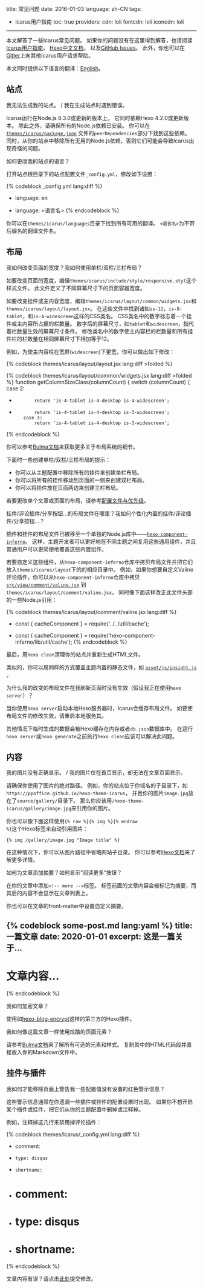 title: 常见问题
date: 2016-01-03
language: zh-CN
tags:
- Icarus用户指南
toc: true
providers:
    cdn: loli
    fontcdn: loli
    iconcdn: loli
---

本文解答了一些Icarus常见问题。
如果你的问题没有在这里得到解答，也请阅读
[Icarus用户指南](/hexo-theme-icarus/tags/Icarus用户指南/)，
[Hexo中文文档](https://hexo.io/zh-cn/docs/index.html)，
以及[GitHub Issues](https://github.com/ppoffice/hexo-theme-icarus/issues?q=)。
此外，你也可以在[Gitter](https://gitter.im/hexo-theme-icarus/)上向其他Icarus用户请求帮助。

<article class="message message-immersive is-primary">
<div class="message-body">
<i class="fas fa-globe-americas mr-2"></i>本文同时提供以下语言的翻译：<a href="{% post_path en/FAQ %}">English</a>。
</div>
</article>

<!-- more -->


## 站点

<article class="message is-primary" style="font-size:1em">
<div class="message-body">
我无法生成我的站点。 / 我在生成站点时遇到错误。
</div>
</article>

Icarus运行在Node.js 8.3.0或更新的版本上。
它同时依赖Hexo 4.2.0或更新版本。
除此之外，请确保所有的Node.js依赖已安装。
你可以在[`themes/icarus/package.json`](https://github.com/ppoffice/hexo-theme-icarus/blob/master/package.json)
文件的`peerDependencies`部分下找到这些依赖。
同时，从你的站点中移除所有无用的Node.js依赖，否则它们可能会导致Icarus出现奇怪的问题。

<article class="message is-primary" style="font-size:1em">
<div class="message-body">
如何更改我的站点的语言？
</div>
</article>

打开站点根目录下的站点配置文件`_config.yml`，修改如下设置：

{% codeblock _config.yml lang:diff %}
- language: en
+ language: <语言名>
{% endcodeblock %}

你可以在`themes/icarus/languages`目录下找到所有可用的翻译。
`<语言名>`为不带后缀名的翻译文件名。


## 布局

<article class="message is-primary" style="font-size:1em">
<div class="message-body">
我如何改变页面的宽度？我如何使用单栏/双栏/三栏布局？
</div>
</article>

如要改变页面的宽度，编辑`themes/icarus/include/style/responsive.styl`这个样式文件。
此文件定义了不同屏幕尺寸下的页面容器宽度。

如要改变挂件或主内容宽度，编辑`themes/icarus/layout/common/widgets.jsx`和`themes/icarus/layout/layout.jsx`。
在这些文件中找到诸如`is-12`，`is-8-tablet`，和`is-4-widescreen`这样的CSS类名。
CSS类名中的数字标志着一个挂件或主内容所占据的栏数量。
数字后的屏幕尺寸，如`tablet`和`widescreen`，指代着栏数量生效的屏幕尺寸条件。
修改类名中的数字使主内容栏的栏数量和所有挂件栏的栏数量在相同屏幕尺寸下相加等于12。

例如，为使主内容栏在宽屏(`widescreen`)下更宽，你可以做出如下修改：

{% codeblock themes/icarus/layout/layout.jsx lang:diff >folded %}
 <div class={classname({
     column: true,
     'order-2': true,
     'column-main': true,
     'is-12': columnCount === 1,
-    'is-8-tablet is-8-desktop is-8-widescreen': columnCount === 2,
+    'is-8-tablet is-8-desktop is-9-widescreen': columnCount === 2,
     'is-8-tablet is-8-desktop is-6-widescreen': columnCount === 3
{% endcodeblock %}

{% codeblock themes/icarus/layout/common/widgets.jsx lang:diff >folded %}
 function getColumnSizeClass(columnCount) {
     switch (columnCount) {
         case 2:
-            return 'is-4-tablet is-4-desktop is-4-widescreen';
+            return 'is-4-tablet is-4-desktop is-3-widescreen';
         case 3:
             return 'is-4-tablet is-4-desktop is-3-widescreen';
{% endcodeblock %}

你可以参考[Bulma文档](https://bulma.io/documentation/columns/sizes/)来获取更多关于布局系统的细节。

下面时一些创建单栏/双栏/三栏布局的提示：

- 你可以从主题配置中移除所有的挂件来创建单栏布局。
- 你可以将所有的挂件移动到页面的一侧来创建双栏布局。
- 你可以将挂件放在页面两边来创建三栏布局。

若要更改单个文章或页面的布局，请参考[配置文件与优先级](/hexo-theme-icarus/Configuration/icarus用户指南-主题配置/#配置文件与优先级)。

<article class="message is-primary" style="font-size:1em">
<div class="message-body">
挂件/评论插件/分享按钮...的布局文件在哪里？我如何个性化内置的挂件/评论插件/分享按钮...？
</div>
</article>

插件和挂件的布局文件已被移至一个单独的Node.js库中——[`hexo-component-inferno`](https://github.com/ppoffice/hexo-component-inferno)。
这样，主题开发者可以更好地在不同主题之间复用这些通用组件，并且普通用户可以更简便地覆盖这些内置组件。

若要自定义这些组件，从`hexo-component-inferno`仓库中拷贝布局文件并把它们放入`themes/icarus/layout`下的的相应目录中。
例如，如果你想要自定义Valine评论插件，你可以从`hexo-component-inferno`仓库中拷贝
[`src/view/comment/valine.jsx`](https://github.com/ppoffice/hexo-component-inferno/blob/0.2.4/src/view/comment/valine.jsx)
到`themes/icarus/layout/comment/valine.jsx`。
同时像下面这样改正此文件头部的一些Node.js引用：

{% codeblock themes/icarus/layout/comment/valine.jsx lang:diff %}
- const { cacheComponent } = require('../../util/cache');
+ const { cacheComponent } = require('hexo-component-inferno/lib/util/cache');
{% endcodeblock %}

最后，用`hexo clean`清理你的站点并重新生成HTML文件。

类似的，你可以用同样的方式覆盖主题内置的静态文件，如
[`asset/js/insight.js`](https://github.com/ppoffice/hexo-component-inferno/blob/0.2.4/asset/js/insight.js) 。

<article class="message is-primary" style="font-size:1em">
<div class="message-body">
为什么我的改变的布局文件在我刷新页面时没有生效（假设我正在使用<code>hexo server</code>）？
</div>
</article>

当你使用`hexo server`启动本地Hexo服务器时，Icarus会缓存布局文件。
如要使布局文件的修改生效，请重启本地服务其。

其他情况下临时生成的数据会被Hexo缓存在内存或者`db.json`数据库中。
在运行`hexo server`或`hexo generate`之前执行`hexo clean`应该可以解决此问题。


## 内容

<article class="message is-primary" style="font-size:1em">
<div class="message-body">
我的图片没有正确显示。 / 我的图片仅在首页显示，却无法在文章页面显示。
</div>
</article>

请确保你使用了图片的绝对路径。
例如，你的站点位于你域名的子目录下，如`https://ppoffice.github.io/hexo-theme-icarus`，
并且你的图片`image.jpg`放在了`source/gallery/`目录下。
那么你应该用`/hexo-theme-icarus/gallery/image.jpg`来引用你的图片。

你也可以像下面这样使用<code>{% raw %}{% img %}{% endraw %}</code>这个Hexo标签来自动引用图片：

```
{% img /gallery/image.jpg "Image title" %}
```

在这种情况下，你可以从图片路径中省略网站子目录。
你可以参考[Hexo文档](https://hexo.io/zh-cn/docs/index.html)来了解更多详情。

<article class="message is-primary" style="font-size:1em">
<div class="message-body">
如何为文章添加摘要？如何显示“阅读更多”按钮？
</div>
</article>

在你的文章中添加`<!-- more -->`标签。
标签前面的文章内容会被标记为摘要，而其后的内容不会显示在文章列表上。

你也可以在文章的front-matter中设置自定义摘要。

{% codeblock some-post.md lang:yaml %}
title: 一篇文章
date: 2020-01-01
excerpt: 这是一篇关于...
---
# 文章内容...
{% endcodeblock %}

<article class="message is-primary" style="font-size:1em">
<div class="message-body">
我如何加密文章？
</div>
</article>

使用如[hexo-blog-encrypt](https://github.com/MikeCoder/hexo-blog-encrypt)这样的第三方的Hexo插件。

<article class="message is-primary" style="font-size:1em">
<div class="message-body">
我如何像这篇文章一样使用炫酷的页面元素？
</div>
</article>

请参考[Bulma文档](https://bulma.io/documentation/)来了解所有可选的元素和样式。
复制其中的HTML代码段并直接放入你的Markdown文件中。


## 挂件与插件

<article class="message is-primary" style="font-size:1em">
<div class="message-body">
我如何才能移除页面上警告我一些配置值没有设置的红色警示信息？
</div>
</article>

这些警示信息通常在你遗漏一些插件或挂件的配置设置时出现。
如果你不想开启某个插件或挂件，把它们从你的主题配置中删掉或注释掉。

例如，注释掉这几行来禁用掉评论插件：

{% codeblock themes/icarus/_config.yml lang:diff %}
- comment:
-     type: disqus
-     shortname: 
+ # comment:
+ #     type: disqus
+ #     shortname: 
{% endcodeblock %}


<article class="message message-immersive is-warning">
<div class="message-body">
<i class="fas fa-question-circle mr-2"></i>文章内容有误？请点击<a href="https://github.com/ppoffice/hexo-theme-icarus/edit/site/source/_posts/zh-CN/FAQ.md">此处</a>提交修改。
</div>
</article>
